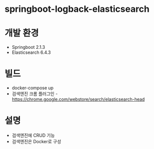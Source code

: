 # springboot-logback-elasticsearch

# 개발 환경
* Springboot 2.1.3
* Elasticsearch 6.4.3

# 빌드
* docker-compose up
* 검색엔진 크롬 플러그인 - https://chrome.google.com/webstore/search/elasticsearch-head

# 설명
* 검색엔진에 CRUD 기능
* 검색엔진은 Docker로 구성
